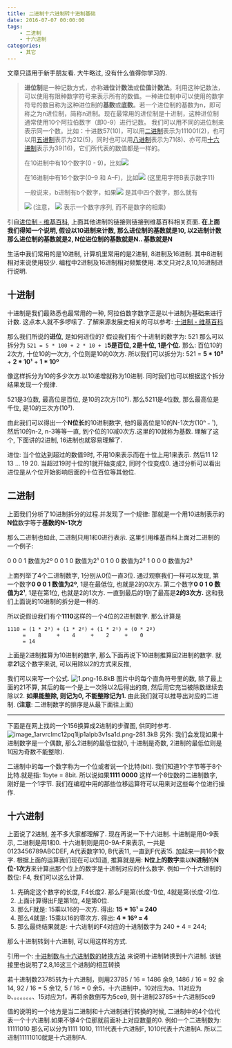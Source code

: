 ```yaml
---
title: 二进制十六进制转十进制基础
date: 2016-07-07 00:00:00
tags:
	- 二进制
	- 十六进制
categories:
	- 其它	
---
```




文章只适用于新手朋友看. 大牛略过, 没有什么值得你学习的.

> **进位制**是一种记数方式，亦称**进位计数法**或**位值计数法**。利用这种记数法，可以使用有限种数字符号来表示所有的数值。一种进位制中可以使用的数字符号的数目称为这种进位制的**基数**或**底数**。若一个进位制的基数为n，即可称之为n进位制，简称n进制。现在最常用的进位制是十进制，这种进位制通常使用10个阿拉伯数字（即0-9）进行记数。
> 我们可以用不同的进位制来表示同一个数。比如：十进数57(10)，可以用[二进制][1]表示为111001(2)，也可以用[五进制][2]表示为212(5)，同时也可以用[八进制][3]表示为71(8)、亦可用[十六进制][4]表示为39(16)，它们所代表的数值都是一样的。
>
> 在10进制中有10个数字(0 - 9)，比如![](/images/2018-05-29-173808.png)
>
> 在16进制中有16个数字(0–9 和 A–F)，比如![](/images/2018-05-29-173810.png)  (这里用字符B表示数字11)
>
> 一般说来，b进制有b个数字，如果![](/images/2018-05-29-173811.png) 是其中四个数字，那么就有
>
> ![](/images/2018-05-29-173812.png) (注意， ![](/images/2018-05-29-173813.png) 表示一个数字序列, 而不是数字的相乘)

引自[进位制 - 维基百科][10], 上面其他进制的链接则链接到维基百科相关页面.
**在上面我们得知一个说明, 假设以10进制来计数, 那么进位制的基数就是10, 以2进制计数那么进位制的基数就是2, N位进位制的基数就是N.. 基数就是N**

生活中我们常用的是10进制, 计算机里常用的是2进制, 8进制及16进制. 其中8进制相对来说使用较少. 编程中2进制及16进制相对频繁使用.
本文只对2,8,10,16进制进行说明.

## 十进制
十进制是我们最熟悉也最常用的一种, 阿拉伯数字数字正是以十进制为基础来进行计数.
这点本人就不多啰嗦了. 了解来源发展史相关的可以参考: [十进制 - 维基百科][11]

那么我们所说的**进位**, 是如何进位的? 
假设我们有个十进制的数字为: 521
那么可以拆分为 `521 = 5 * 100 + 2 * 10 + 1`**5是百位, 2是十位, 1是个位.**
那么: 百位10的2次方, 十位10的一次方, 个位则是10的0次方.
所以我们可以拆分为:
521 = **5 * 10²** + **2 * 10¹** + **1 * 10º**

像这样拆分为10的多少次方.以10递增就称为10进制.
同时我们也可以根据这个拆分结果发现一个规律.
> 
521是3位数, 最高位是百位, 是10的2次方(10²).
那么5211是4位数, 那么最高位是千位, 是10的三次方(10³).
> 
由此我们可以得出一个**N位长**的10进制数字, 他的最高位是10的N-1次方(10ⁿ﹣¹), 然后10的n-2, n-3等等一直, 到个位的10减0次方.这里的10就称为基数.
理解了这个, 下面讲的2进制, 16进制也就容易理解了.


进位: 当个位达到超过的数值9时, 不用10来表示而在十位上用1来表示. 然后11 12 13 ... 19 20.  当超过19时十位的1就开始变成2, 同时个位变成0. 通过分析可以看出进位是从个位开始影响后面的十位百位等其他位.



## 二进制
上面我们分析了10进制拆分的过程.并发现了一个规律:
那就是一个用10进制表示的**N位**数字等于**基数的N-1次方**

那么二进制也如此, 二进制只用1和0进行表示.
这里引用维基百科上面对二进制的一个例子:
> 
0 0 0 1 数值为2º
0 0 1 0 数值为2¹
0 1 0 0 数值为2²
1 0 0 0 数值为2³

上面列举了4个二进制数字, 1分别从0位一直3位.
通过观察我们一样可以发现, 
第一个数字**0 0 0 1 数值为2º**, 1是在最低位, 也就是2的0次方.
第二个数字**0 0 1 0 数值为2¹**, 1是在第1位, 也就是2的1次方.
一直到最后的1到了最高是**2的3次方.** 这和我们上面说的10进制的拆分是一样的.

所以说假设我们有个**1110**这样的一个4位的2进制数字.
那么计算是
```
1110 = (1 * 2³) + (1 * 2²) + (1 * 2¹) + (0 * 2º)
     =    8     +    4     +    2     +    0
     = 14
```

上面是2进制推算为10进制的数字, 那么下面再说下10进制推算回2进制的数字.
就拿**21**这个数字来说, 可以用除以2的方式来反推, 

我们可以来写一个公式.
![1.png-16.8kB](/images/2018-05-29-173814.png)
图片中的每个直角符号里的数, 除了最上面的21不算,  其后的每一个是上一次除以2后得出的商, 然后用它充当被除数继续去除以2. **如果能整除, 则记为0, 不能整除记为1.** 由此我们就可以推导出对应的二进制. (**注意**: 二进制数字的排序是从最下面往上面)

---

下面是在网上找的一个156换算成2进制的步骤图, 供同时参考.
![image_1arvrclmc12pq1ljp1alpb3v1sa1d.png-281.3kB](/images/2018-05-29-173816.png)
另外: 我们会发现如果十进制数字是一个偶数, 那么2进制的最低位就0, 十进制是奇数, 2进制的最低位则是1(因为奇数不能整除).

二进制中的每一个数字称为一个位或者说一个比特(bit).
我们知道1个字节等于8个比特.就是指: 1byte = 8bit.
所以说如果**1111 0000** 这样一个8位数的二进制数字, 刚好是一个1字节.
我们在编程中用的那些位移运算符可以用来对这些每个位进行操作.


## 十六进制
上面说了2进制, 差不多大家都理解了. 现在再说一下十六进制.
十进制是用0-9表示, 二进制是用1和0.
十六进制则是用0-9A-F来表示, 一共是 0123456789ABCDEF, A代表数字10, B代表11, 一直到F代表15. 加起来一共16个数字.
根据上面的运算我们现在可以知道, 推算就是用: **N位上的数字**乘以**N进制**的**N位-1次方**来计算出那个位上的数字是十进制对应的什么数字.
例如一个十六进制的数位: F4, 我们可以这么计算.

1. 先确定这个数字的长度, F4长度2. 那么F是第(长度-1)位, 4就是第(长度-2)位.
2. 上面计算得出F是第1位, 4是第0位. 
3. 那么F就是: 15乘以16的一次方. 得出: **15 * 16¹ = 240**
4. 那么4就是: 15乘以16的零次方. 得出: **4 * 16º = 4**
5. 那么最终结果就是: 十六进制的F4对应的十进制数字为 240 + 4 = 244;

那么十进制转到十六进制, 可以用这样的方式.
> 
引用一个: [十进制数与十六进制数的转换方法][14] 来说明十进制转换到十六进制. 该链接里也说明了2,8,16这三个进制的相互转换
> 
若十进制数23785转为十六进制，则用23785 / 16 = 1486 余9, 1486 / 16 = 92 余14, 92 / 16 = 5 余12, 5 / 16 = 0 余5，十六进制中，10对应为a、11对应为b、。。。。。。、15对应为f，再将余数倒写为5ce9, 则十进制23785=十六进制5ce9

值的说明的一个地方是当二进制和十六进制进行转换的时候, 二进制中的4个位代表一个十六进制.如果不够4个位那就前面补上对应数量的0.
例如一个二进制数为: 11111010 那么可以分为1111 1010, 1111代表十六进制F, 1010代表十六进制A. 所以二进制11111010就是十六进制FA.

[1]: https://zh.wikipedia.org/wiki/%E4%BA%8C%E8%BF%9B%E5%88%B6
[2]: https://zh.wikipedia.org/wiki/%E4%BA%94%E9%80%B2%E4%BD%8D
[3]: https://zh.wikipedia.org/wiki/%E5%85%AB%E8%BF%9B%E5%88%B6
[4]: https://zh.wikipedia.org/wiki/%E5%8D%81%E5%85%AD%E8%BF%9B%E5%88%B6

[10]: https://zh.wikipedia.org/wiki/%E8%BF%9B%E4%BD%8D%E5%88%B6
[11]: https://zh.wikipedia.org/wiki/%E5%8D%81%E8%BF%9B%E5%88%B6


[14]: http://wenku.baidu.com/link?url=j_DtHJRTDIF4cHiOKrYxWLB6Y6XKNFs34F6m7eVHJniB9xB54LyGnVZrmS6GO9Q2ddUO7TcLtaOTUZzA--UESR3tSHN3cY09L7UOOWfXeZm